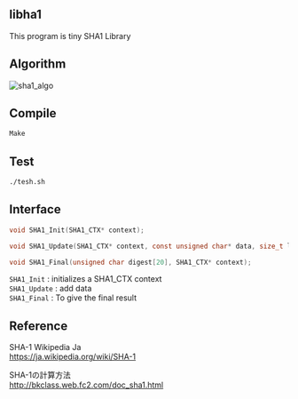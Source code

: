 ## libha1
This program is tiny SHA1 Library

## Algorithm
![](https://upload.wikimedia.org/wikipedia/commons/thumb/e/e2/SHA-1.svg/300px-SHA-1.svg.png "sha1_algo")  

## Compile
```sh
Make
```

## Test
```sh
./tesh.sh
```

## Interface
```c
void SHA1_Init(SHA1_CTX* context);

void SHA1_Update(SHA1_CTX* context, const unsigned char* data, size_t len);

void SHA1_Final(unsigned char digest[20], SHA1_CTX* context);
```

`SHA1_Init` : initializes a SHA1_CTX context  
`SHA1_Update` : add data  
`SHA1_Final` : To give the final result  

## Reference
SHA-1 Wikipedia Ja  
https://ja.wikipedia.org/wiki/SHA-1  

SHA-1の計算方法  
http://bkclass.web.fc2.com/doc_sha1.html  
